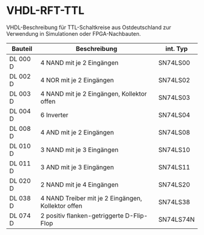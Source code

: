 # VHDL-RFT-TTL
VHDL-Beschreibung für TTL-Schaltkreise aus Ostdeutschland zur Verwendung in Simulationen oder FPGA-Nachbauten.

Bauteil   | Beschreibung                                       | int. Typ
-------   | ------------                                       | --------
DL 000 D  | 4 NAND mit je 2 Eingängen                          | SN74LS00
DL 002 D  | 4 NOR mit je 2 Eingängen                           | SN74LS02
DL 003 D  | 4 NAND mit je 2 Eingängen, Kollektor offen         | SN74LS03
DL 004 D  | 6 Inverter                                         | SN74LS04 
DL 008 D  | 4 AND mit je 2 Eingängen                           | SN74LS08
DL 010 D  | 3 NAND mit je 3 Eingängen                          | SN74LS10
DL 011 D  | 3 AND mit je 3 Eingängen                           | SN74LS11
DL 020 D  | 2 NAND mit je 4 Eingängen                          | SN74LS20
DL 038 D  | 4 NAND Treiber mit je 2 Eingängen, Kollektor offen | SN74LS38
DL 074 D  | 2 positiv flanken-getriggerte D-Flip-Flop          | SN74LS74N 
